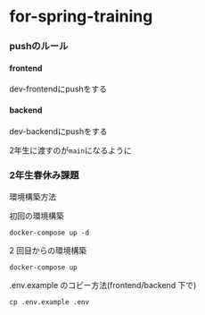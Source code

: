 # for-spring-training

### pushのルール

#### frontend

dev-frontendにpushをする

#### backend

dev-backendにpushをする

2年生に渡すのが`main`になるように

### 2年生春休み課題

環境構築方法

初回の環境構築

```
docker-compose up -d
```

2 回目からの環境構築

```
docker-compose up
```

.env.example のコピー方法(frontend/backend 下で)

```
cp .env.example .env
```
